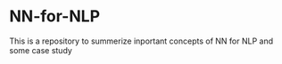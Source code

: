 # NN-for-NLP
This is a repository to summerize inportant concepts of NN for NLP and some case study
